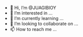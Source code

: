 - 👋 Hi, I’m @JUAGIBIOY
- 👀 I’m interested in ...
- 🌱 I’m currently learning ...
- 💞️ I’m looking to collaborate on ...
- 📫 How to reach me ...

<!---
JUAGIBIOY/JUAGIBIOY is a ✨ special ✨ repository because its `README.md` (this file) appears on your GitHub profile.
You can click the Preview link to take a look at your changes.
--->
